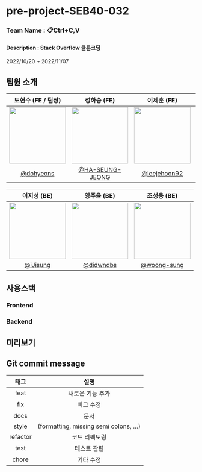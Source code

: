 # pre-project-SEB40-032
### Team Name : 📋Ctrl+C,V
#### Description : Stack Overflow 클론코딩   
2022/10/20 ~ 2022/11/07
      
## 팀원 소개
|도현수 (FE / 팀장)|정하승 (FE)|이제훈 (FE)|안유진 (E)|
|:-:|:-:|:-:|:-:|
|<img src="https://avatars.githubusercontent.com/u/105625895?v=4" width=150>|<img src="https://avatars.githubusercontent.com/u/88266129?v=4" width=150 >|<img src="https://avatars.githubusercontent.com/u/106265483?v=4" width=150>|<img src="https://s3.us-west-2.amazonaws.com/secure.notion-static.com/4bdb2dab-55a0-44e9-85f4-4642a8c7b2bc/Untitled.png?X-Amz-Algorithm=AWS4-HMAC-SHA256&X-Amz-Content-Sha256=UNSIGNED-PAYLOAD&X-Amz-Credential=AKIAT73L2G45EIPT3X45%2F20221027%2Fus-west-2%2Fs3%2Faws4_request&X-Amz-Date=20221027T144431Z&X-Amz-Expires=86400&X-Amz-Signature=65af1cfb23456e95e662c638629a54da72103a742827aaceb7f7e44fea7605ed&X-Amz-SignedHeaders=host&response-content-disposition=filename%3D%22Untitled.png%22&x-id=GetObject" width=150>|
|[@dohyeons](https://github.com/dohyeons)|[@HA-SEUNG-JEONG](https://github.com/HA-SEUNG-JEONG)|[@leejehoon92](https://github.com/leejehoon92)|[@Eugenius1st](https://github.com/Eugenius1st)|    

|이지성 (BE)|양주윤 (BE)|조성웅 (BE)|
|:-:|:-:|:-:|
|<img src="https://avatars.githubusercontent.com/u/13814876?v=4" width=150>|<img src="https://avatars.githubusercontent.com/u/42926956?v=4" width=150>|<img src="https://avatars.githubusercontent.com/u/104243252?v=4" width=150>|
|[@iJisung](https://github.com/iJisung)|[@didwndbs](https://github.com/didwndbs)|[@woong-sung](https://github.com/woong-sung)|
## 사용스택
### Frontend

### Backend

## 미리보기

## Git commit message
|태그|설명|
|:-:|:-:|
|feat|새로운 기능 추가|
|fix|버그 수정|
|docs|문서|
|style|(formatting, missing semi colons, …)|
|refactor|코드 리팩토링|
|test|테스트 관련|
|chore|기타 수정|
